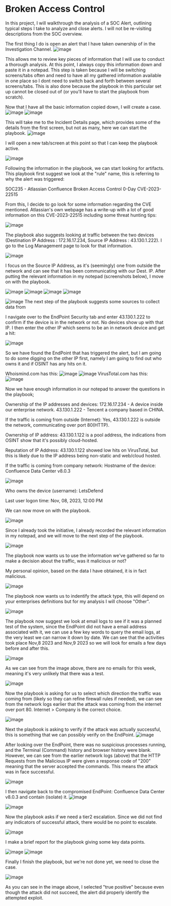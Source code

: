 # Broken Access Control

In this project, I will walkthrough the analysis of a SOC Alert, outlining typical steps I take to analyze and close alerts.
I will not be re-visiting descriptions from the SOC overview.

The first thing I do is open an alert that I have taken ownership of in the Investigation Channel.
![image](https://github.com/user-attachments/assets/ca39d5ad-d183-4d6d-8f45-fd8a32dda9fb)

This allows me to review key pieces of information that I will use to conduct a thorough analysis.
At this point, I always copy this information down and paste it in a notepad. This step is taken because I will be switching screens/tabs often and need to have all my gathered information available in one place so I dont need to switch back and forth between several screens/tabs.
This is also done because the playbook in this particular set up cannot be closed out of (or you'll have to start the playbook from scratch).

Now that I have all the basic information copied down, I will create a case.
![image](https://github.com/user-attachments/assets/bd2f790a-99ca-47cc-bb35-3f197d99d6f9)
![image](https://github.com/user-attachments/assets/3a96e674-bee7-4fa3-8c4d-1a9559bf5ac8)

This will take me to the Incident Details page, which provides some of the details from the first screen, but not as many, here we can start the playbook.
![image](https://github.com/user-attachments/assets/2d0ab8d8-e81b-41dc-aa3b-516cebb80278)

I will open a new tab/screen at this point so that I can keep the playbook active.

![image](https://github.com/user-attachments/assets/06fa99e0-ce5d-402c-8f75-aa291ab543d2)

Following the information in the playbook, we can start looking for artifacts.
This playbook first suggest we look at the "rule" name, this is referring to why the alert was triggered:

SOC235 - Atlassian Confluence Broken Access Control 0-Day CVE-2023-22515

From this, I decide to go look for some information regarding the CVE mentioned.
Atlassian's own webpage has a write-up with a lot of good information on this CVE-2023-22515 including some threat hunting tips:

![image](https://github.com/user-attachments/assets/5a3ba307-db00-4604-bdfa-ee2ccf68e2f1)

The playbook also suggests looking at traffic between the two devices (Destination IP Address : 172.16.17.234, Source IP Address : 43.130.1.222).
I go to the Log Management page to look for that information.

![image](https://github.com/user-attachments/assets/14b5feac-5fd3-4d15-8d51-25081a4c30a6)

I focus on the Source IP Address, as it's (seemingly) one from outside the network and can see that it has been communicating with our Dest. IP.
After putting the relevant information in my notepad (screenshots below), I move on with the playbook.

![image](https://github.com/user-attachments/assets/b90ed80a-f8cf-486e-bb24-603046510ba5)
![image](https://github.com/user-attachments/assets/400305ed-0ec3-40f3-a71f-ee98d27cd4df)
![image](https://github.com/user-attachments/assets/d70edf4a-1864-4795-968f-b49dff8025da)
![image](https://github.com/user-attachments/assets/7e230dae-ab70-4bec-ad01-7fc253e5ffe7)

![image](https://github.com/user-attachments/assets/82b114eb-d1ae-4e6b-bafd-cd3ad182c222)
The next step of the playbook suggests some sources to collect data from

I navigate over to the EndPoint Security tab and enter 43.130.1.222 to confirm if the device is in the network or not. No devices show up with that IP.
I then enter the other IP which seems to be an in network device and get a hit:

![image](https://github.com/user-attachments/assets/7ccc129a-ac24-42d4-8da5-2e1d1e64a72a)

So we have found the EndPoint that has triggered the alert, but I am going to do some digging on the other IP first, namely I am going to find out who owns it and if OSINT has any hits on it.

Whoismind.com has this:
![image](https://github.com/user-attachments/assets/50dae793-edae-42b0-9a50-8ad1aac190d0)
![image](https://github.com/user-attachments/assets/219a6d74-095c-428b-979c-56aa77d119dc)
VirusTotal.com has this:
![image](https://github.com/user-attachments/assets/b131be1f-ce08-4da7-a175-42e11ad71d00)

Now we have enough information in our notepad to answer the questions in the playbook;

Ownership of the IP addresses and devices:
      172.16.17.234 - A device inside our enterprise network.
      43.130.1.222 - Tencent a company based in CHINA.
      
If the traffic is coming from outside (Internet): 
      Yes, 43.130.1.222 is outside the network, communicating over port 80(HTTP).
      
Ownership of IP address:
      43.130.1.122 is a pool address, the indications from OSINT show that it's possibly cloud-hosted.
      
Reputation of IP Address:
      43.130.1.122 showed low hits on VirusTotal, but this is likely due to the IP address being non-static and web/cloud hosted.

If the traffic is coming from company network:
Hostname of the device:
      Confluence Data Center v8.0.3

![image](https://github.com/user-attachments/assets/10eba1ee-9f78-4a01-95ce-128e9cede028)

Who owns the device (username): 
      LetsDefend

Last user logon time:
      Nov, 08, 2023, 12:00 PM

We can now move on with the playbook.

![image](https://github.com/user-attachments/assets/0c8c3a62-273a-4aa7-84e4-10b52100efaf)

Since I already took the initiative, I already recorded the relevant information in my notepad, and we will move to the next step of the playbook.

![image](https://github.com/user-attachments/assets/536212c0-52d9-4f0c-9760-a23531fc1053)

The playbook now wants us to use the information we've gathered so far to make a decision about the traffic, was it malicious or not?

My personal opinion, based on the data I have obtained, it is in fact malicious.

![image](https://github.com/user-attachments/assets/3ce3f09e-ce7d-4144-b638-8f806157be05)

The playbook now wants us to indentify the attack type, this will depend on your enterprises definitions but for my analysis I will choose "Other".

![image](https://github.com/user-attachments/assets/f68e6290-3d53-49d9-b36d-d9a93564127b)

The playbook now suggest we look at email logs to see if it was a planned test of the system, since the EndPoint did not have a email address associated with it, we can use a few key words to query the email logs, at the very least we can narrow it down by date. We can see that the activities took place Nov,8 2023 and Nov,9 2023 so we will look for emails a few days before and after this.

![image](https://github.com/user-attachments/assets/bfa1adb4-ecb5-4da3-b4f5-17a3f64fbc61)

As we can see from the image above, there are no emails for this week, meaning it's very unlikely that there was a test.

![image](https://github.com/user-attachments/assets/914c2432-ba11-44c4-b1b8-12e69c50a3a3)

Now the playbook is asking for us to select which direction the traffic was coming from (likely so they can refine firewall rules if needed), we can see from the network logs earlier that the attack was coming from the internet over port 80. Internet > Company is the correct choice.

![image](https://github.com/user-attachments/assets/836b3478-d50e-4968-9a42-e1888d782abc)

Next the playbook is asking to verify if the attack was actually successful, this is something that we can possibly verify on the EndPoint.
![image](https://github.com/user-attachments/assets/1fad3e42-f7be-400e-88e5-8f3efe196801)

After looking over the EndPoint, there was no suspicious processes running, and the Terminal (Command) history and browser history were blank. However, we can see from the earlier network logs (above) that the HTTP Requests from the Malicious IP were given a response code of "200" meaning that the server accepted the commands. This means the attack was in face successful.

![image](https://github.com/user-attachments/assets/068776cc-7259-4a62-8e21-cb0fd7bc824d)

I then navigate back to the compromised EndPoint: Confluence Data Center v8.0.3 and contain (isolate) it.
![image](https://github.com/user-attachments/assets/1b6f0bb9-3add-4cb7-86b4-b99929e14ded)


![image](https://github.com/user-attachments/assets/d7808960-70bc-48c8-b125-814ed6c1b208)

Now the playbook asks if we need a tier2 escalation. Since we did not find any indicators of successful attack, there would be no point to escalate.

![image](https://github.com/user-attachments/assets/05b04840-c589-47d2-bd93-8928700b89c7)

I make a brief report for the playbook giving some key data points.

![image](https://github.com/user-attachments/assets/5880d4a2-0741-4c59-b051-95359aa7e7d0)
![image](https://github.com/user-attachments/assets/f630c2e1-4678-4c47-9a0e-b2cdcc72577e)

Finally I finish the playbook, but we're not done yet, we need to close the case.

![image](https://github.com/user-attachments/assets/ba4c5e89-04b2-44ff-b525-093885abf678)

As you can see in the image above, I selected "true positive" because even though the attack did not succeed, the alert did properly identify the attempted exploit.

